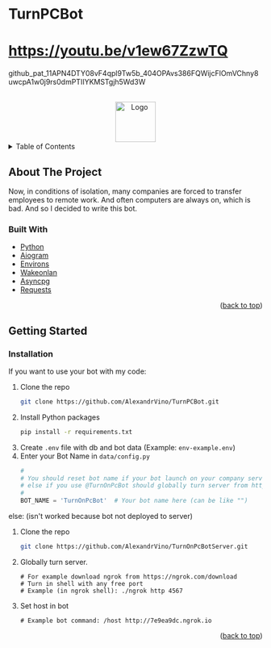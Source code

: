 # TurnPCBot
# https://youtu.be/v1ew67ZzwTQ
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

<!-- PROJECT LOGO -->
<br />
<div align="center">
  <a href="https://github.com/AlexandrVino/TurnPCBot">
    <img src="https://raw.githubusercontent.com/othneildrew/Best-README-Template/master/images/logo.png" alt="Logo" width="80" height="80">
  </a>
</div>


<!-- TABLE OF CONTENTS -->
<details>
  <summary>Table of Contents</summary>
  <ol>
    <li>
      <a href="#about-the-project">About The Project</a>
      <ul>
        <li><a href="#built-with">Built With</a></li>
      </ul>
    </li>
    <li>
      <a href="#getting-started">Getting Started</a>
      <ul>
        <li><a href="#installation">Installation</a></li>
      </ul>
    </li>
  </ol>
</details>



<!-- ABOUT THE PROJECT -->
## About The Project

Now, in conditions of isolation, many companies are forced to transfer employees to remote work. And often computers are always on, which is bad. And so I decided to write this bot.
</br>

### Built With

* [Python](https://nextjs.org/)
* [Aiogram](https://github.com/aiogram/aiogram/)
* [Environs](https://github.com/sloria/environs/)
* [Wakeonlan](https://github.com/remcohaszing/pywakeonlan/)
* [Asyncpg](https://github.com/MagicStack/asyncpg/)
* [Requests](https://requests.readthedocs.io/)

<p align="right">(<a href="#top">back to top</a>)</p>



<!-- GETTING STARTED -->
## Getting Started

### Installation
If you want to use your bot with my code:
1. Clone the repo
   ```sh
   git clone https://github.com/AlexandrVino/TurnPCBot.git
   ```
2. Install Python packages
   ```sh
   pip install -r requirements.txt
   ```
3. Create `.env` file with db and bot data (Example: `env-example.env`)
4. Enter your Bot Name in `data/config.py`
   ```py
   #
   # You should reset bot name if your bot launch on your company server; 
   # else if you use @TurnOnPcBot should globally turn server from https://github.com/AlexandrVino/TurnOnPcBotServer.git) 
   # 
   BOT_NAME = 'TurnOnPcBot'  # Your bot name here (can be like "")
   ```
<div id="server">else: (isn't worked because bot not deployed to server)</div>

1. Clone the repo
   ```sh
   git clone https://github.com/AlexandrVino/TurnOnPcBotServer.git
   ```
2. Globally turn server.
    ```pycon
   # For example download ngrok from https://ngrok.com/download
   # Turn in shell with any free port
   # Example (in ngrok shell): ./ngrok http 4567
    ```

3. Set host in bot
    ```pycon
    # Example bot command: /host http://7e9ea9dc.ngrok.io 
    ```

<p align="right">(<a href="#top">back to top</a>)</p>


<!-- USAGE EXAMPLES -->




